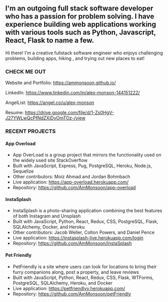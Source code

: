 ## I'm an outgoing full stack software developer who has a passion for problem solving. I have experience building web applications working with various tools such as Python, Javascript, React, Flask to name a few.

Hi there! I'm a creative fullstack software engineer who enjoys challenging problems, building apps, hiking , and trying out new places to eat!

### CHECK ME OUT

Website and Portfolio: https://ammonsoon.github.io/

LinkedIn: https://www.linkedin.com/in/alex-monson-144151222/

AngelList: https://angel.co/u/alex-monson

Resume: https://drive.google.com/file/d/1-Zs0HgV-J27YWLwQcPfNdZXiDvOmTOz-/view



### RECENT PROJECTS

#### App Overload
* App OverLoad is a group project that mirrors the functionality used on the widely used site StackOverflow
* Built with JavaScript, Express, Pug, PostgreSQL, Heroku, Node.js, Sequelize
* Other contributors: Moiz Ahmad and Jordan Bohmbach
* Live application: https://app-overload.herokuapp.com/
* Repository: https://github.com/AmMonsoon/app-overload
    

#### InstaSplash
* InstaSplash is a photo-sharing application combining the best features of both Instagram and Unsplash
* Built with JavaScript, Python, React, Redux, CSS, PostgreSQL, Flask, SQLAlchemy, Docker, and Heroku
* Other contributors: Jacob Weller, Colton Powers, and Daniel Pence
* Live application: https://instasplash-live.herokuapp.com/login
* Repository: https://github.com/AmMonsoon/InstaSplash


#### Pet Friendly 
* PetFriendly is a site where users can look for  locations to bring their furry companions along, post a property, and leave reviews
* Built with JavaScript, Python, React, Redux, CSS, Flask, WTForms, PostgreSQL, SQLAlchemy, Heroku, and Docker
* Live application: https://petfriendlyy.herokuapp.com/
* Repository: https://github.com/AmMonsoon/petFriendly
